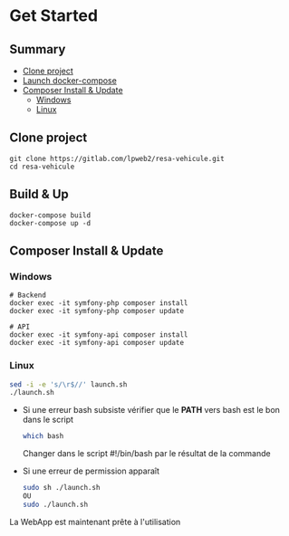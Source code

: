 # **Get Started**

## **Summary** 
- [Clone project](#clone-project) 
- [Launch docker-compose](#build--up)
- [Composer Install & Update](#composer-install--update)
    - [Windows](#windows)
    - [Linux](#linux)

## **Clone project**
```
git clone https://gitlab.com/lpweb2/resa-vehicule.git
cd resa-vehicule
```
## **Build & Up**
```docker
docker-compose build
docker-compose up -d
```

## **Composer Install & Update**

### Windows
```docker
# Backend
docker exec -it symfony-php composer install
docker exec -it symfony-php composer update

# API
docker exec -it symfony-api composer install
docker exec -it symfony-api composer update
```
### Linux
```bash
sed -i -e 's/\r$//' launch.sh
./launch.sh
```
- Si une erreur bash subsiste vérifier que le **PATH** vers bash est le bon dans le script 
    ```bash
    which bash
    ```
    Changer dans le script #!/bin/bash par le résultat de la commande

- Si une erreur de permission apparaît 
    ```bash
    sudo sh ./launch.sh
    OU
    sudo ./launch.sh
    ```

La WebApp est maintenant prête à l'utilisation




